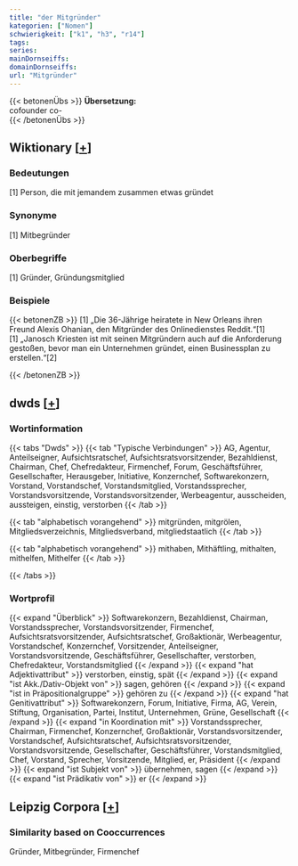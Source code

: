 ```yaml
---
title: "der Mitgründer"
kategorien: ["Nomen"]
schwierigkeit: ["k1", "h3", "r14"]
tags:
series:
mainDornseiffs:
domainDornseiffs:
url: "Mitgründer"
---
```


{{< betonenÜbs >}}
**Übersetzung:**  
cofounder co-  
{{< /betonenÜbs >}}

## Wiktionary [[+](https://de.wiktionary.org/wiki/Mitgründer)]

### Bedeutungen
[1] Person, die mit jemandem zusammen etwas gründet  

### Synonyme
[1] Mitbegründer  

### Oberbegriffe
[1] Gründer, Gründungsmitglied  

### Beispiele
{{< betonenZB >}}
[1] „Die 36-Jährige heiratete in New Orleans ihren Freund Alexis Ohanian, den Mitgründer des Onlinedienstes Reddit.“[1]  
[1] „Janosch Kriesten ist mit seinen Mitgründern auch auf die Anforderung gestoßen, bevor man ein Unternehmen gründet, einen Businessplan zu erstellen.“[2]  

{{< /betonenZB >}}


## dwds [[+](https://www.dwds.de/wb/Mitgründer)]

### Wortinformation
{{< tabs "Dwds" >}}
{{< tab "Typische Verbindungen" >}}
AG, Agentur, Anteilseigner, Aufsichtsratschef, Aufsichtsratsvorsitzender, Bezahldienst, Chairman, Chef, Chefredakteur, Firmenchef, Forum, Geschäftsführer, Gesellschafter, Herausgeber, Initiative, Konzernchef, Softwarekonzern, Vorstand, Vorstandschef, Vorstandsmitglied, Vorstandssprecher, Vorstandsvorsitzende, Vorstandsvorsitzender, Werbeagentur, ausscheiden, aussteigen, einstig, verstorben
{{< /tab >}}

{{< tab "alphabetisch vorangehend" >}}
mitgründen, mitgrölen, Mitgliedsverzeichnis, Mitgliedsverband, mitgliedstaatlich
{{< /tab >}}

{{< tab "alphabetisch vorangehend" >}}
mithaben, Mithäftling, mithalten, mithelfen, Mithelfer
{{< /tab >}}

{{< /tabs >}}

### Wortprofil
{{< expand "Überblick" >}} Softwarekonzern, Bezahldienst, Chairman, Vorstandssprecher, Vorstandsvorsitzender, Firmenchef, Aufsichtsratsvorsitzender, Aufsichtsratschef, Großaktionär, Werbeagentur, Vorstandschef, Konzernchef, Vorsitzender, Anteilseigner, Vorstandsvorsitzende, Geschäftsführer, Gesellschafter, verstorben, Chefredakteur, Vorstandsmitglied {{< /expand >}}
{{< expand "hat Adjektivattribut" >}} verstorben, einstig, spät {{< /expand >}}
{{< expand "ist Akk./Dativ-Objekt von" >}} sagen, gehören {{< /expand >}}
{{< expand "ist in Präpositionalgruppe" >}} gehören zu {{< /expand >}}
{{< expand "hat Genitivattribut" >}} Softwarekonzern, Forum, Initiative, Firma, AG, Verein, Stiftung, Organisation, Partei, Institut, Unternehmen, Grüne, Gesellschaft {{< /expand >}}
{{< expand "in Koordination mit" >}} Vorstandssprecher, Chairman, Firmenchef, Konzernchef, Großaktionär, Vorstandsvorsitzender, Vorstandschef, Aufsichtsratschef, Aufsichtsratsvorsitzender, Vorstandsvorsitzende, Gesellschafter, Geschäftsführer, Vorstandsmitglied, Chef, Vorstand, Sprecher, Vorsitzende, Mitglied, er, Präsident {{< /expand >}}
{{< expand "ist Subjekt von" >}} übernehmen, sagen {{< /expand >}}
{{< expand "ist Prädikativ von" >}} er {{< /expand >}}

## Leipzig Corpora [[+](https://corpora.uni-leipzig.de/en/res?word=Mitgründer&corpusId=deu_newscrawl-public_2018)]


### Similarity based on Cooccurrences
Gründer, Mitbegründer, Firmenchef

